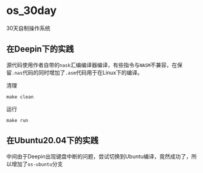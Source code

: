 # os_30day
30天自制操作系统

## 在Deepin下的实践

源代码使用作者自带的`nask`汇编编译器编译，有些指令与`NASM`不兼容，在保留`.nas`代码的同时增加了`.asm`代码用于在Linux下的编译。

清理
```
make clean
```

运行
```
make run
```

## 在Ubuntu20.04下的实践
中间由于Deepin出现键盘中断的问题，尝试切换到Ubuntu编译，竟然成功了，所以增加了`os-ubuntu`分支
